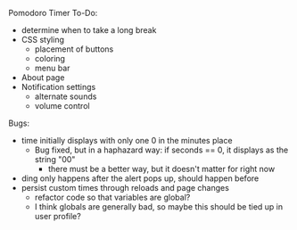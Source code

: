 Pomodoro Timer To-Do:
- determine when to take a long break
- CSS styling
  - placement of buttons
  - coloring
  - menu bar
- About page
- Notification settings
  - alternate sounds
  - volume control


Bugs:
- time initially displays with only one 0 in the minutes place
  - Bug fixed, but in a haphazard way: if seconds == 0, it displays as the string "00"
    - there must be a better way, but it doesn't matter for right now
- ding only happens after the alert pops up, should happen before
- persist custom times through reloads and page changes
  - refactor code so that variables are global?
  - I think globals are generally bad, so maybe this should be tied up in user profile?
